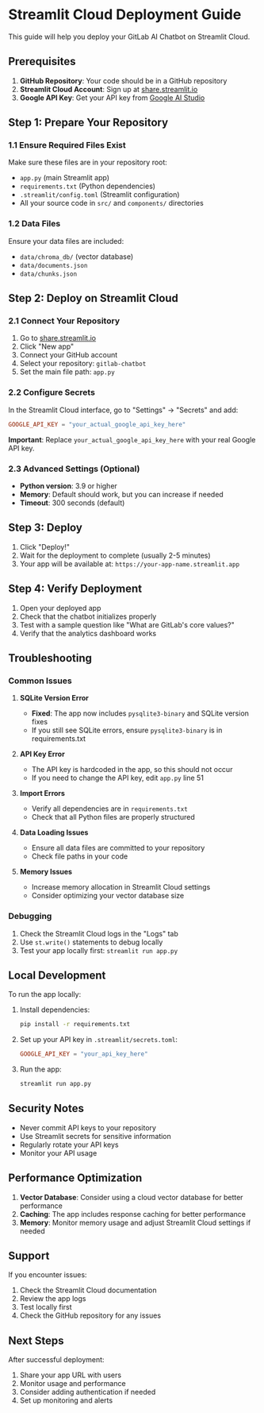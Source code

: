 # Streamlit Cloud Deployment Guide

This guide will help you deploy your GitLab AI Chatbot on Streamlit Cloud.

## Prerequisites

1. **GitHub Repository**: Your code should be in a GitHub repository
2. **Streamlit Cloud Account**: Sign up at [share.streamlit.io](https://share.streamlit.io)
3. **Google API Key**: Get your API key from [Google AI Studio](https://makersuite.google.com/app/apikey)

## Step 1: Prepare Your Repository

### 1.1 Ensure Required Files Exist
Make sure these files are in your repository root:
- `app.py` (main Streamlit app)
- `requirements.txt` (Python dependencies)
- `.streamlit/config.toml` (Streamlit configuration)
- All your source code in `src/` and `components/` directories

### 1.2 Data Files
Ensure your data files are included:
- `data/chroma_db/` (vector database)
- `data/documents.json`
- `data/chunks.json`

## Step 2: Deploy on Streamlit Cloud

### 2.1 Connect Your Repository
1. Go to [share.streamlit.io](https://share.streamlit.io)
2. Click "New app"
3. Connect your GitHub account
4. Select your repository: `gitlab-chatbot`
5. Set the main file path: `app.py`

### 2.2 Configure Secrets
In the Streamlit Cloud interface, go to "Settings" → "Secrets" and add:

```toml
GOOGLE_API_KEY = "your_actual_google_api_key_here"
```

**Important**: Replace `your_actual_google_api_key_here` with your real Google API key.

### 2.3 Advanced Settings (Optional)
- **Python version**: 3.9 or higher
- **Memory**: Default should work, but you can increase if needed
- **Timeout**: 300 seconds (default)

## Step 3: Deploy

1. Click "Deploy!"
2. Wait for the deployment to complete (usually 2-5 minutes)
3. Your app will be available at: `https://your-app-name.streamlit.app`

## Step 4: Verify Deployment

1. Open your deployed app
2. Check that the chatbot initializes properly
3. Test with a sample question like "What are GitLab's core values?"
4. Verify that the analytics dashboard works

## Troubleshooting

### Common Issues

1. **SQLite Version Error**
   - **Fixed**: The app now includes `pysqlite3-binary` and SQLite version fixes
   - If you still see SQLite errors, ensure `pysqlite3-binary` is in requirements.txt

2. **API Key Error**
   - The API key is hardcoded in the app, so this should not occur
   - If you need to change the API key, edit `app.py` line 51

3. **Import Errors**
   - Verify all dependencies are in `requirements.txt`
   - Check that all Python files are properly structured

4. **Data Loading Issues**
   - Ensure all data files are committed to your repository
   - Check file paths in your code

5. **Memory Issues**
   - Increase memory allocation in Streamlit Cloud settings
   - Consider optimizing your vector database size

### Debugging

1. Check the Streamlit Cloud logs in the "Logs" tab
2. Use `st.write()` statements to debug locally
3. Test your app locally first: `streamlit run app.py`

## Local Development

To run the app locally:

1. Install dependencies:
   ```bash
   pip install -r requirements.txt
   ```

2. Set up your API key in `.streamlit/secrets.toml`:
   ```toml
   GOOGLE_API_KEY = "your_api_key_here"
   ```

3. Run the app:
   ```bash
   streamlit run app.py
   ```

## Security Notes

- Never commit API keys to your repository
- Use Streamlit secrets for sensitive information
- Regularly rotate your API keys
- Monitor your API usage

## Performance Optimization

1. **Vector Database**: Consider using a cloud vector database for better performance
2. **Caching**: The app includes response caching for better performance
3. **Memory**: Monitor memory usage and adjust Streamlit Cloud settings if needed

## Support

If you encounter issues:
1. Check the Streamlit Cloud documentation
2. Review the app logs
3. Test locally first
4. Check the GitHub repository for any issues

## Next Steps

After successful deployment:
1. Share your app URL with users
2. Monitor usage and performance
3. Consider adding authentication if needed
4. Set up monitoring and alerts
